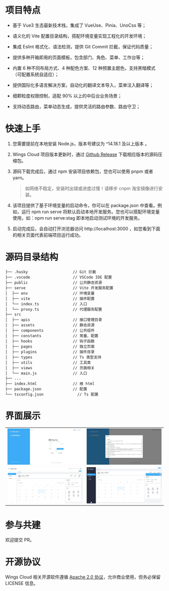 # 项目特点

- 基于 Vue3 生态最新技术栈，集成了 VueUse、Pinia、UnoCss 等；

- 语义化的 Vite 配置目录结构，搭配环境变量实现工程化的开发环境；

- 集成 Eslint 格式化、语法检测，提供 Git Commit 拦截，保证代码质量；

- 提供多种开箱即用的页面模板，包含部门、角色、菜单、工作台等；

- 内置 6 种不同布局方式、4 种配色方案、12 种预置主题色，支持黑暗模式（可配置系统自适应）；

- 提供国际化多语言解决方案，自动化的翻译文本导入，菜单注入翻译等；

- 细颗粒度权限控制，适配 90% 以上的中后台业务场景；

- 支持动态路由，菜单动态生成，提供灵活的路由参数、路由守卫；

# 快速上手

1. 您需要提前在本地安装 Node.js，版本号建议为 ^14.18.1 及以上版本 。

2. Wings Cloud 项目版本更新时，通过 [Github Release](https://github.com/wingscloud/template-admin/releases) 下载相应版本的源码压缩包。

3. 源码下载完成后，通过 npm 安装项目依赖包，您也可以使用 pnpm 或者 yarn。
	> 如网络不稳定，安装时出错或进度过慢！请移步 cnpm 淘宝镜像进行安装。

4. 该项目提供了基于环境变量的启动命令，你可以在 package.json 中查看。例如，运行 npm run serve 将默认启动本地开发服务。您也可以搭配环境变量使用，如：npm run serve:stag 即本地启动测试环境的开发服务。

5. 启动完成后，会自动打开浏览器访问 http://localhost:3000 ，如您看到下面的相关页面代表前端项目运行成功。

# 源码目录结构

```
├── .husky                    // Git 拦截
├── .vscode                   // VSCode IDE 配置
├── public                    // 公共静态资源
├── serve                     // Vite 开发服务配置                
│  ├── env                    // 环境变量
│  ├── vite                   // 插件配置
│  └── index.ts               // 入口
│  └── proxy.ts               // 代理服务配置
├── src                        
│  ├── apis                   // 接口管理目录
│  ├── assets                 // 静态资源
│  ├── components             // 公共组件
│  ├── constants              // 常量、配置
│  ├── hooks                  // 钩子函数
│  ├── pages                  // 独立页面
│  ├── plugins                // 插件目录
│  ├── types                  // Ts 类型支持
│  ├── utils                  // 工具类
│  ├── views                  // 页面相关
│  └── main.js                // 入口
├── ...
├── index.html                // 根 html 
├── package.json              // 配置
└── tsconfig.json	            // Ts 配置
```

# 界面展示

<table>
	<tr>
		<td><img width="100%" src="https://github.com/wingscloud/assets/blob/main/template-admin/signin.png?raw=true" /></td>
		<td><img width="100%" src="https://github.com/wingscloud/assets/blob/main/template-admin/service.png?raw=true" /></td>
	</tr>
	<tr>
		<td><img width="100%" src="https://github.com/wingscloud/assets/blob/main/template-admin/layout-1.png?raw=true" /></td>
		<td><img width="100%" src="https://github.com/wingscloud/assets/blob/main/template-admin/layout-6.png?raw=true" /></td>
	</tr>
</table>

# 参与共建

欢迎提交 PR。

# 开源协议

Wings Cloud 相关开源软件遵循 [Apache 2.0 协议](https://www.apache.org/licenses/LICENSE-2.0.html)，允许商业使用，但务必保留 LICENSE 信息。
